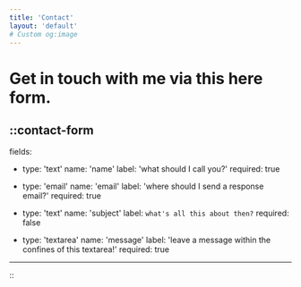 ```yaml
---
title: 'Contact'
layout: 'default'
# Custom og:image
---
```


# Get in touch with me via this here form.

::contact-form
---
fields:
  - type: 'text'
    name: 'name'
    label: 'what should I call you?'
    required: true

  - type: 'email'
    name: 'email'
    label: 'where should I send a response email?'
    required: true

  - type: 'text'
    name: 'subject'
    label: `what's all this about then?`
    required: false

  - type: 'textarea'
    name: 'message'
    label: 'leave a message within the confines of this textarea!'
    required: true
---
::
